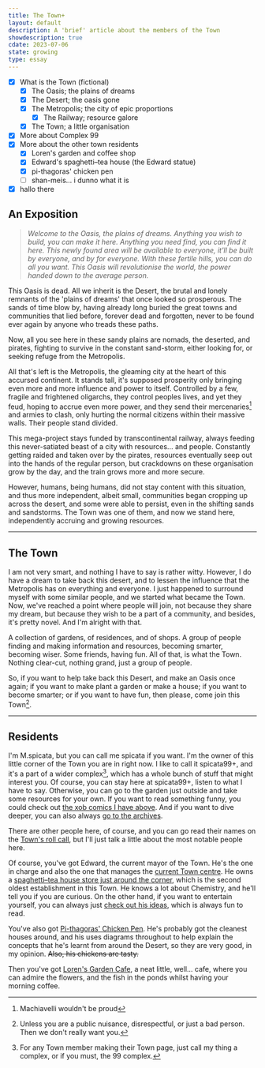 ```yaml
---
title: The Town+
layout: default
description: A 'brief' article about the members of the Town
showdescription: true
cdate: 2023-07-06
state: growing
type: essay
---
```


- [x] What is the Town (fictional)
    - [x] The Oasis; the plains of dreams
    - [x] The Desert; the oasis gone
    - [x] The Metropolis; the city of epic proportions
        - [x] The Railway; resource galore
    - [x] The Town; a little organisation
- [x] More about Complex 99
- [x] More about the other town residents
    - [x] Loren's garden and coffee shop
    - [x] Edward's spaghetti–tea house (the Edward statue)
    - [x] pi-thagoras' chicken pen
    - [ ] shan-meis... i dunno what it is
- [x] hallo there

## An Exposition

> *Welcome to the Oasis, the plains of dreams. Anything you wish to build, you can make it here. Anything you need find, you can find it here. This newly found area will be available to everyone, it'll be built by everyone, and by for everyone. With these fertile hills, you can do all you want. This Oasis will revolutionise the world, the power handed down to the average person.*

[probably will want to add more to this oasis section]: #

This Oasis is dead. All we inherit is the Desert, the brutal and lonely remnants of the 'plains of dreams' that once looked so prosperous. The sands of time blow by, having already long buried the great towns and communities that lied before, forever dead and forgotten, never to be found ever again by anyone who treads these paths.

Now, all you see here in these sandy plains are nomads, the deserted, and pirates, fighting to survive in the constant sand-storm, either looking for, or seeking refuge from the Metropolis.

All that's left is the Metropolis, the gleaming city at the heart of this accursed continent. It stands tall, it's supposed prosperity only bringing even more and more influence and power to itself. Controlled by a few, fragile and frightened oligarchs, they control peoples lives, and yet they feud, hoping to accrue even more power, and they send their mercenaries[^1] and armies to clash, only hurting the normal citizens within their massive walls. Their people stand divided.

[^1]: Machiavelli wouldn't be proud

[no-one truly owned anything here, everything belonged to these oligarchs]: #

This mega-project stays funded by transcontinental railway, always feeding this never-satiated beast of a city with resources... and people. Constantly getting raided and taken over by the pirates, resources eventually seep out into the hands of the regular person, but crackdowns on these organisation grow by the day, and the train grows more and more secure.

However, humans, being humans, did not stay content with this situation, and thus more independent, albeit small, communities began cropping up across the desert, and some were able to persist, even in the shifting sands and sandstorms. The Town was one of them, and now we stand here, independently accruing and growing resources.

---

## The Town

I am not very smart, and nothing I have to say is rather witty. However, I do have a dream to take back this desert, and to lessen the influence that the Metropolis has on everything and everyone. I just happened to surround myself with some similar people, and we started what became the Town. Now, we've reached a point where people will join, not because they share my dream, but because they wish to be a part of a community, and besides, it's pretty novel. And I'm alright with that.

A collection of gardens, of residences, and of shops. A group of people finding and making information and resources, becoming smarter, becoming wiser. Some friends, having fun. All of that, is what the Town. Nothing clear-cut, nothing grand, just a group of people.

So, if you want to help take back this Desert, and make an Oasis once again; if you want to make plant a garden or make a house; if you want to become smarter; or if you want to have fun, then please, come join this Town[^2].

[^2]: Unless you are a public nuisance, disrespectful, or just a bad person. Then we don't really want you.

---

## Residents

I'm M.spicata, but you can call me spicata if you want. I'm the owner of this little corner of the Town you are in right now. I like to call it spicata99+, and it's a part of a wider complex[^3], which has a whole bunch of stuff that might interest you. Of course, you can stay here at spicata99+, listen to what I have to say. Otherwise, you can go to the garden just outside and take some resources for your own. If you want to read something funny, you could check out [the xob comics I have above](https://xob.99000000.xyz). And if you want to dive deeper, you can also always [go to the archives](https://archive.99000000.xyz).

[^3]: For any Town member making their Town page, just call my thing a complex, or if you must, the 99 complex.

There are other people here, of course, and you can go read their names on the [Town's roll call](https://town.toomwn.xyz), but I'll just talk a little about the most notable people here.

Of course, you've got Edward, the current mayor of the Town. He's the one in charge and also the one that manages the [current Town centre](https://the.toomwn.xyz). He owns a [spaghetti–tea house store just around the corner](https://ed.toomwn.xyz), which is the second oldest establishment in this Town. He knows a lot about Chemistry, and he'll tell you if you are curious. On the other hand, if you want to entertain yourself, you can always just [check out his ideas](https://ed.toomwn.xyz/Writings/), which is always fun to read.

You've also got [Pi-thagoras' Chicken Pen](https://pi-thagoras.github.io/the-chicken-pen/). He's probably got the cleanest houses around, and his uses diagrams throughout to help explain the concepts that he's learnt from around the Desert, so they are very good, in my opinion. ~~Also, his chickens are tasty.~~

Then you've got [Loren's Garden Cafe](https://ionized-satellite-e99.notion.site/Loren-s-Garden-Cafe-cd03827de0a743468d9fb5a70413fc95), a neat little, well... cafe, where you can admire the flowers, and the fish in the ponds whilst having your morning coffee.
